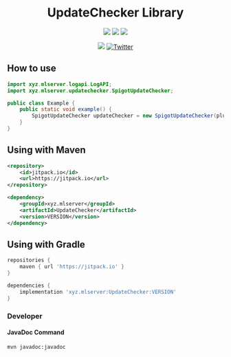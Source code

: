 <div style="text-align: center;">
<h1>UpdateChecker Library</h1>

[![](./src/main/resources/readme/spigotmc-thread-button.png)](https://www.spigotmc.org/threads/mcversion-minecraft-version-data-api.646198/) [![](./src/main/resources/readme/java-docs-button.png)](https://docs.monster2408.com/MCVersion/) [![](./src/main/resources/readme/website-button.png)](https://monster2408.com)

[![](https://jitpack.io/v/xyz.mlserver/LogAPI.svg)](https://jitpack.io/#xyz.mlserver/UpdateChecker)
[![Twitter](https://img.shields.io/twitter/follow/monster_2408?style=social)](https://twitter.com/monster_2408)
<!--[![Discord](https://discord.com/api/guilds/1134139990885027890/widget.png)](https://discord.gg/pkXnefCFsX)-->

</div>

## How to use

```java
import xyz.mlserver.logapi.LogAPI;
import xyz.mlserver.updatechecker.SpigotUpdateChecker;

public class Example {
    public static void example() {
        SpigotUpdateChecker updateChecker = new SpigotUpdateChecker(plugin, 12345);
    }
}
```

## Using with Maven

```xml
<repository>
    <id>jitpack.io</id>
    <url>https://jitpack.io</url>
</repository>

<dependency>
    <groupId>xyz.mlserver</groupId>
    <artifactId>UpdateChecker</artifactId>
    <version>VERSION</version>
</dependency>
```

## Using with Gradle

```gradle
repositories {
    maven { url 'https://jitpack.io' }
}

dependencies {
    implementation 'xyz.mlserver:UpdateChecker:VERSION'
}
```

### Developer
#### JavaDoc Command
```shell
mvn javadoc:javadoc
```